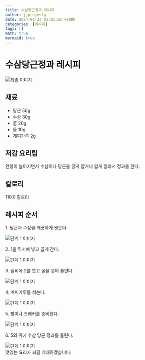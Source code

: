 ```yaml
---
title: 수삼당근정과 레시피
author: jjprojectg
date: 2024-01-23 03:01:02 +0000
categories: [레시피]
tags: []
math: true
mermaid: true
---
```

<meta name="og:type" content="website"/>
<meta charset="UTF-8"/>
<div class="header">
  <h1>수삼당근정과 레시피</h1>
</div>

<div class="container my-4">
  <div class="row">
    <div class="col-12 col-md-6">
      <div class="recipe-image">
        <img src="http://www.foodsafetykorea.go.kr/uploadimg/20141117/20141117053736_1416213456837.jpg" class="step-image" alt="최종 이미지"/>
      </div>
    </div>
    <div class="col-12 col-md-6">
      <div class="ingredients">
        <h2>재료</h2>
        <ul class="card">
          <li> 당근 50g </li>
          <li>  수삼 30g </li>
          <li>  꿀 20g </li>
          <li>  물 10g </li>
          <li>  계피가루 2g </li>
</ul>
      </div>
    </div>
    <div class="col-12 col-md-6">
      <div class="ingredients">
        <h2>저감 요리팁</h2>
        <div class="card"> 
          <p>
            연령이 높아지면서 수삼이나 당근을 굵게 갈거나 얇게 잘라서 정과를 한다.
          </p>
        </div>
      </div>
      <div class="ingredients">
        <h2>칼로리</h2>
        <div class="card"> 
          <p>
            110.0 칼로리
          </p>
        </div>
      </div>
    </div>
  </div>

  <h2 class="my-4">레시피 순서</h2>
  <div class="card recipe-card">
    <div class="card-body recipe-step">
      <p class="card-text step-description">1. 당근과 수삼을 깨끗하게 씻는다.</p>
      <img src="http://www.foodsafetykorea.go.kr/uploadimg/cook/1000-1.jpg" alt="단계 1 이미지" class="step-image"/>
    </div>
  </div>
  <div class="card recipe-card">
    <div class="card-body recipe-step">
      <p class="card-text step-description">2. 1을 믹서에 넣고 곱게 간다.</p>
      <img src="http://www.foodsafetykorea.go.kr/uploadimg/cook/1000-2.jpg" alt="단계 1 이미지" class="step-image"/>
    </div>
  </div>
  <div class="card recipe-card">
    <div class="card-body recipe-step">
      <p class="card-text step-description">3. 냄비에 2를 붓고 꿀을 넣어 졸인다.</p>
      <img src="http://www.foodsafetykorea.go.kr/uploadimg/cook/1000-3.jpg" alt="단계 1 이미지" class="step-image"/>
    </div>
  </div>
  <div class="card recipe-card">
    <div class="card-body recipe-step">
      <p class="card-text step-description">4. 계피가루를 섞는다.</p>
      <img src="http://www.foodsafetykorea.go.kr/uploadimg/cook/1000-4.jpg" alt="단계 1 이미지" class="step-image"/>
    </div>
  </div>
  <div class="card recipe-card">
    <div class="card-body recipe-step">
      <p class="card-text step-description">5. 빵이나 크래커를 준비한다.</p>
      <img src="http://www.foodsafetykorea.go.kr/uploadimg/cook/1000-5.jpg" alt="단계 1 이미지" class="step-image"/>
    </div>
  </div>
  <div class="card recipe-card">
    <div class="card-body recipe-step">
      <p class="card-text step-description">6. 5의 위에 수삼 당근 정과를 올린다.</p>
      <img src="http://www.foodsafetykorea.go.kr/uploadimg/cook/1000-6.jpg" alt="단계 1 이미지" class="step-image"/>
    </div>
  </div>

</div>
맛있는 요리가 되길 기대하겠습니다.
